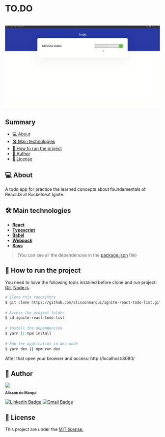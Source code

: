 # TO.DO

<h1 align="center">
    <img src="./docs/running.gif" alt="App">
</h1>

## Summary

* [💻 About](#-about)
* [🛠 Main technologies](#-main-technologies)
* [🚀 How to run the project](#-how-to-run-the-project)
* [🦸 Author](#-author)
* [📝 License](#-license)

## 💻 About

A todo app for practice the learned concepts about foundamentals of ReactJS at Rocketseat Ignite.

## 🛠 Main technologies

-   **[React](https://reactjs.org/)**
-   **[Typescript](https://www.typescriptlang.org/)**
-   **[Babel](https://babeljs.io/)**
-   **[Webpack](https://webpack.js.org/)**
-   **[Sass](https://sass-lang.com/)**

>(You can see all the dependencies in the [package.json](./package.json) file)

## 🚀 How to run the project

You need to have the following tools installed before clone and run project: [Git](https://git-scm.com), [Node.js](https://nodejs.org/en/).

```bash
# Clone this repository
$ git clone https://github.com/alissonmarqui/ignite-react-todo-list.git

# Access the project folder
$ cd ignite-react-todo-list

# Install the dependencies
$ yarn || npm install

# Run the application in dev mode
$ yarn dev || npm run dev
```
After that open your browser and access: http://localhost:8080/

## 🦸 Author

<a href="https://app.rocketseat.com.br/me/alissonmarqui">
   <img src="https://avatars.githubusercontent.com/u/7746803" width="100px" />
   <br/>
   <sub><b>Alisson de Marqui</b></sub>   
</a>
<br/>

[![Linkedin Badge](https://img.shields.io/badge/-Alisson%20de%20Marqui-blue?style=flat-square&logo=Linkedin&logoColor=white&link=https://www.linkedin.com/in/alissonmarqui/)](https://www.linkedin.com/in/alissonmarqui/) 
[![Gmail Badge](https://img.shields.io/badge/-alissonmarqui@gmail.com-c14438?style=flat-square&logo=Gmail&logoColor=white&link=mailto:alissonmarqui@gmail.com)](mailto:alissonmarqui@gmail.com)

## 📝 License

This project are under the [MIT license.](./LICENSE)

